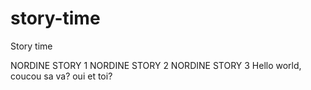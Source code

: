 # story-time

Story time

NORDINE STORY 1
NORDINE STORY 2
NORDINE STORY 3
Hello world,
coucou sa va?
oui et toi?
